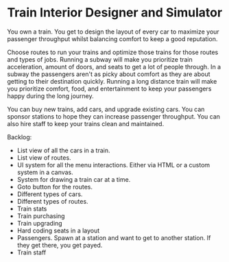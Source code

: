 # Train Interior Designer and Simulator

You own a train. You get to design the layout of every car to maximize your passenger throughput whilst balancing comfort to keep a good reputation.

Choose routes to run your trains and optimize those trains for those routes and types of jobs. Running a subway will make you prioritize train acceleration, amount of doors, and seats to get a lot of people through. In a subway the passengers aren't as picky about comfort as they are about getting to their destination quickly. Running a long distance train will make you prioritize comfort, food, and entertainment to keep your passengers happy during the long journey.

You can buy new trains, add cars, and upgrade existing cars. You can sponsor stations to hope they can increase passenger throughput. You can also hire staff to keep your trains clean and maintained.

Backlog:
 - List view of all the cars in a train.
 - List view of routes.
 - UI system for all the menu interactions. Either via HTML or a custom system in a canvas.
 - System for drawing a train car at a time.
 - Goto button for the routes.
 - Different types of cars.
 - Different types of routes.
 - Train stats
 - Train purchasing
 - Train upgrading
 - Hard coding seats in a layout
 - Passengers. Spawn at a station and want to get to another station. If they get there, you get payed.
 - Train staff